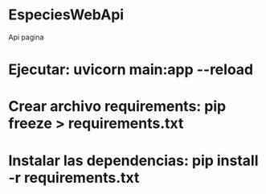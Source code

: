 # EspeciesWebApi
Api pagina

# Ejecutar: uvicorn main:app --reload
# Crear archivo requirements: pip freeze > requirements.txt
# Instalar las dependencias: pip install -r requirements.txt